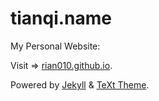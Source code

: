 # tianqi.name

My Personal Website:

Visit => [rian010.github.io](https://rian010.github.io/).

Powered by [Jekyll](http://jekyllrb.com/) & [TeXt Theme](https://github.com/rian010/jekyll-TeXt-theme).
